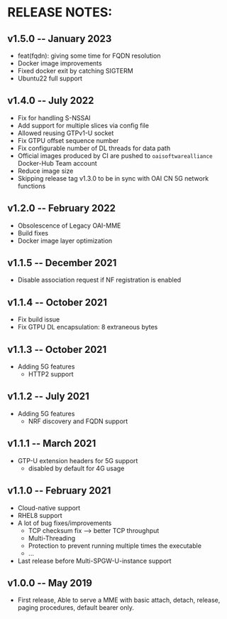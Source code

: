 # RELEASE NOTES: #

## v1.5.0 -- January 2023 ##

* feat(fqdn): giving some time for FQDN resolution
* Docker image improvements
* Fixed docker exit by catching SIGTERM
* Ubuntu22 full support

## v1.4.0 -- July 2022 ##

* Fix for handling S-NSSAI 
* Add support for multiple slices via config file
* Allowed reusing GTPv1-U socket
* Fix GTPU offset sequence number
* Fix configurable number of DL threads for data path
* Official images produced by CI are pushed to `oaisoftwarealliance` Docker-Hub Team account
* Reduce image size
* Skipping release tag v1.3.0 to be in sync with OAI CN 5G network functions

## v1.2.0 -- February 2022 ##

* Obsolescence of Legacy OAI-MME
* Build fixes
* Docker image layer optimization

## v1.1.5 -- December 2021 ##

* Disable association request if NF registration is enabled

## v1.1.4 -- October 2021 ##

* Fix build issue
* Fix GTPU DL encapsulation: 8 extraneous bytes

## v1.1.3 -- October 2021 ##

* Adding 5G features
  - HTTP2 support

## v1.1.2 -- July 2021 ##

* Adding 5G features
  - NRF discovery and FQDN support

## v1.1.1 -- March 2021 ##

* GTP-U extension headers for 5G support
  - disabled by default for 4G usage

## v1.1.0 -- February 2021 ##

*  Cloud-native support
*  RHEL8 support
*  A lot of bug fixes/improvements
   -  TCP checksum fix --> better TCP throughput
   -  Multi-Threading
   -  Protection to prevent running multiple times the executable
   -  ...
*  Last release before Multi-SPGW-U-instance support

## v1.0.0 -- May 2019 ##

* First release, Able to serve a MME with basic attach, detach, release, paging procedures, default bearer only.
